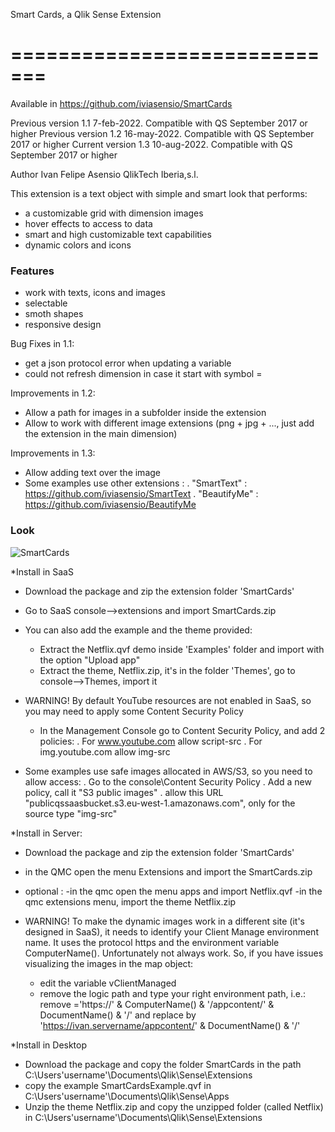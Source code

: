 Smart Cards, a Qlik Sense Extension 

=============================
==================================

Available in https://github.com/iviasensio/SmartCards

Previous version 1.1 7-feb-2022. Compatible with QS September 2017 or higher
Previous version 1.2 16-may-2022. Compatible with QS September 2017 or higher
Current version 1.3 10-aug-2022. Compatible with QS September 2017 or higher

Author Ivan Felipe Asensio QlikTech Iberia,s.l.

This extension is a text object with simple and smart look that performs:
 - a customizable grid with dimension images
 - hover effects to access to data
 - smart and high customizable text capabilities
 - dynamic colors and icons

### Features
- work with texts, icons and images 
- selectable
- smoth shapes
- responsive design 

Bug Fixes in 1.1:
- get a json protocol error when updating a variable
- could not refresh dimension in case it start with symbol =

Improvements in 1.2:
- Allow a path for images in a subfolder inside the extension
- Allow to work with different image extensions (png + jpg + ..., just add the extension in the main dimension)

Improvements in 1.3:
- Allow adding text over the image
- Some examples use other extensions :
    . "SmartText" : https://github.com/iviasensio/SmartText
    . "BeautifyMe" : https://github.com/iviasensio/BeautifyMe

### Look
![SmartCards](https://user-images.githubusercontent.com/11334576/153006371-4cf965a8-283f-4c4c-bde0-096c6c38a155.png)

*Install in SaaS
- Download the package and zip the extension folder 'SmartCards' 
- Go to SaaS console-->extensions and import SmartCards.zip
- You can also add the example and the theme provided:
	- Extract the Netflix.qvf demo inside 'Examples' folder and import with the option "Upload app"
	- Extract the theme, Netflix.zip, it's in the folder 'Themes', go to console-->Themes, import it

- WARNING! By default YouTube resources are not enabled in SaaS, so you may need to apply some Content Security Policy
 	- In the Management Console go to Content Security Policy, and add 2 policies:
 		. For www.youtube.com allow script-src
		. For img.youtube.com allow img-src 

- Some examples use safe images allocated in AWS/S3, so you need to allow access:
    . Go to the console\Content Security Policy
    . Add a new policy, call it "S3 public images"
    . allow this URL "publicqssaasbucket.s3.eu-west-1.amazonaws.com", only for the source type "img-src"


*Install in Server:
- Download the package and zip the extension folder 'SmartCards' 
- in the QMC open the menu Extensions and import the SmartCards.zip
- optional : 
	-in the qmc open the menu apps and import Netflix.qvf
	-in the qmc extensions menu, import the theme Netflix.zip

- WARNING! To make the dynamic images work in a different site (it's designed in SaaS), it needs to identify your 
  Client Manage environment name. It uses the protocol https and the environment variable ComputerName().
  Unfortunately not always work.
  So, if you have issues visualizing the images in the map object:
  - edit the variable vClientManaged
  - remove the logic path and type your right environment path, i.e.:
  	remove ='https://' & ComputerName() & '/appcontent/' & DocumentName() & '/'
  	and replace by 'https://ivan.servername/appcontent/' & DocumentName() & '/'
  	 

*Install in Desktop
- Download the package and copy the folder SmartCards in the path C:\Users\'username'\Documents\Qlik\Sense\Extensions
- copy the example SmartCardsExample.qvf in C:\Users\'username'\Documents\Qlik\Sense\Apps
- Unzip the theme Netflix.zip and copy the unzipped folder (called Netflix) in C:\Users\'username'\Documents\Qlik\Sense\Extensions

